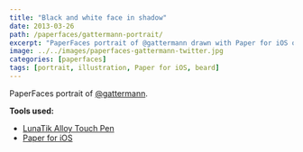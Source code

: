 ```yaml
---
title: "Black and white face in shadow"
date: 2013-03-26
path: /paperfaces/gattermann-portrait/
excerpt: "PaperFaces portrait of @gattermann drawn with Paper for iOS on an iPad."
image: ../../images/paperfaces-gattermann-twitter.jpg
categories: [paperfaces]
tags: [portrait, illustration, Paper for iOS, beard]
---
```


PaperFaces portrait of [@gattermann](https://twitter.com/gattermann).

**Tools used:**

- [LunaTik Alloy Touch Pen](https://www.amazon.com/gp/product/B00821TR7G/ref=as_li_ss_tl?ie=UTF8&tag=mademist-20&linkCode=as2&camp=1789&creative=390957&creativeASIN=B00821TR7G)
- [Paper for iOS](https://paper.bywetransfer.com/)
